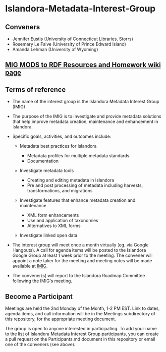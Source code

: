 # Islandora-Metadata-Interest-Group

## Conveners

* Jennifer Eustis (University of Connecticut Libraries, Storrs)
* Rosemary Le Faive (University of Prince Edward Island)
* Amanda Lehman (University of Wyoming)


## [MIG MODS to RDF Resources and Homework wiki page](https://github.com/islandora-interest-groups/Islandora-Metadata-Interest-Group/wiki/MIG-MODS-to-RDF-Resources)

## Terms of reference

* The name of the interest group is the Islandora Metadata Interest Group (IMIG)

* The purpose of the IMIG is to investigate and provide metadata solutions that help improve metadata creation, maintenance and enhancement in Islandora.

* Specific goals, activities, and outcomes include:

  * Metadata best practices for Islandora
  
    * Metadata profiles for multiple metadata standards
	* Documentation
	
  * Investigate metadata tools
  
    * Creating and editing metadata in Islandora
	* Pre and post processing of metadata including harvests, transformations, and migrations
	
  * Investigate features that enhance metadata creation and maintenance
  
    * XML form enhancements
	* Use and application of taxonomies
	* Alternatives to XML forms
	
  * Investigate linked open data
  
 * The interest group will meet once a month virtually (eg. via Google Hangouts). A call for agenda items will be posted to the Islandora Google Group at least 1 week prior to the meeting. The convener will appoint a note taker for the meeting and meeting notes will be made available at [IMIG](https://github.com/Islandora/Islandora-Metadata-Interest-Group).
 
 * The convener(s) will report to the Islandora Roadmap Committee following the IMIG's meeting.

## Become a Participant

Meetings are held the 2nd Monday of the Month, 1-2 PM EST. Link to dates, agenda items, and call information will be in the Meetings subdirectory of this repository, for the appropriate meeting document.

The group is open to anyone interested in participating. To add your name to the list of Islandora Metadata Interest Group participants, you can create a pull request on the Participants.md document in this repository or email one of the conveners (see above).
